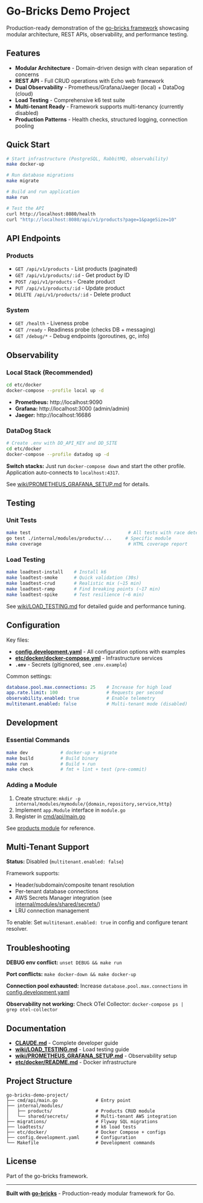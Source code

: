 # Go-Bricks Demo Project

Production-ready demonstration of the [go-bricks framework](../go-bricks) showcasing modular architecture, REST APIs, observability, and performance testing.

## Features

- **Modular Architecture** - Domain-driven design with clean separation of concerns
- **REST API** - Full CRUD operations with Echo web framework
- **Dual Observability** - Prometheus/Grafana/Jaeger (local) + DataDog (cloud)
- **Load Testing** - Comprehensive k6 test suite
- **Multi-tenant Ready** - Framework supports multi-tenancy (currently disabled)
- **Production Patterns** - Health checks, structured logging, connection pooling

## Quick Start

```bash
# Start infrastructure (PostgreSQL, RabbitMQ, observability)
make docker-up

# Run database migrations
make migrate

# Build and run application
make run

# Test the API
curl http://localhost:8080/health
curl "http://localhost:8080/api/v1/products?page=1&pageSize=10"
```

## API Endpoints

### Products
- `GET /api/v1/products` - List products (paginated)
- `GET /api/v1/products/:id` - Get product by ID
- `POST /api/v1/products` - Create product
- `PUT /api/v1/products/:id` - Update product
- `DELETE /api/v1/products/:id` - Delete product

### System
- `GET /health` - Liveness probe
- `GET /ready` - Readiness probe (checks DB + messaging)
- `GET /debug/*` - Debug endpoints (goroutines, gc, info)

## Observability

### Local Stack (Recommended)
```bash
cd etc/docker
docker-compose --profile local up -d
```
- **Prometheus:** http://localhost:9090
- **Grafana:** http://localhost:3000 (admin/admin)
- **Jaeger:** http://localhost:16686

### DataDog Stack
```bash
# Create .env with DD_API_KEY and DD_SITE
cd etc/docker
docker-compose --profile datadog up -d
```

**Switch stacks:** Just run `docker-compose down` and start the other profile. Application auto-connects to `localhost:4317`.

See [wiki/PROMETHEUS_GRAFANA_SETUP.md](wiki/PROMETHEUS_GRAFANA_SETUP.md) for details.

## Testing

### Unit Tests
```bash
make test                                    # All tests with race detector
go test ./internal/modules/products/...     # Specific module
make coverage                                # HTML coverage report
```

### Load Testing
```bash
make loadtest-install    # Install k6
make loadtest-smoke      # Quick validation (30s)
make loadtest-crud       # Realistic mix (~15 min)
make loadtest-ramp       # Find breaking points (~17 min)
make loadtest-spike      # Test resilience (~6 min)
```

See [wiki/LOAD_TESTING.md](wiki/LOAD_TESTING.md) for detailed guide and performance tuning.

## Configuration

Key files:
- **[config.development.yaml](config.development.yaml)** - All configuration options with examples
- **[etc/docker/docker-compose.yml](etc/docker/docker-compose.yml)** - Infrastructure services
- **`.env`** - Secrets (gitignored, see `.env.example`)

Common settings:
```yaml
database.pool.max.connections: 25    # Increase for high load
app.rate.limit: 100                  # Requests per second
observability.enabled: true          # Enable telemetry
multitenant.enabled: false           # Multi-tenant mode (disabled)
```

## Development

### Essential Commands
```bash
make dev            # docker-up + migrate
make build          # Build binary
make run            # Build + run
make check          # fmt + lint + test (pre-commit)
```

### Adding a Module

1. Create structure: `mkdir -p internal/modules/mymodule/{domain,repository,service,http}`
2. Implement `app.Module` interface in `module.go`
3. Register in [cmd/api/main.go](cmd/api/main.go)

See [products module](internal/modules/products/) for reference.

## Multi-Tenant Support

**Status:** Disabled (`multitenant.enabled: false`)

Framework supports:
- Header/subdomain/composite tenant resolution
- Per-tenant database connections
- AWS Secrets Manager integration (see [internal/modules/shared/secrets/](internal/modules/shared/secrets/))
- LRU connection management

To enable: Set `multitenant.enabled: true` in config and configure tenant resolver.

## Troubleshooting

**DEBUG env conflict:** `unset DEBUG && make run`

**Port conflicts:** `make docker-down && make docker-up`

**Connection pool exhausted:** Increase `database.pool.max.connections` in [config.development.yaml](config.development.yaml)

**Observability not working:** Check OTel Collector: `docker-compose ps | grep otel-collector`

## Documentation

- **[CLAUDE.md](CLAUDE.md)** - Complete developer guide
- **[wiki/LOAD_TESTING.md](wiki/LOAD_TESTING.md)** - Load testing guide
- **[wiki/PROMETHEUS_GRAFANA_SETUP.md](wiki/PROMETHEUS_GRAFANA_SETUP.md)** - Observability setup
- **[etc/docker/README.md](etc/docker/README.md)** - Docker infrastructure

## Project Structure

```
go-bricks-demo-project/
├── cmd/api/main.go              # Entry point
├── internal/modules/
│   ├── products/                # Products CRUD module
│   └── shared/secrets/          # Multi-tenant AWS integration
├── migrations/                  # Flyway SQL migrations
├── loadtests/                   # k6 load tests
├── etc/docker/                  # Docker Compose + configs
├── config.development.yaml      # Configuration
└── Makefile                     # Development commands
```

## License

Part of the go-bricks framework.

---

**Built with [go-bricks](../go-bricks)** - Production-ready modular framework for Go.
